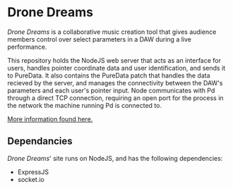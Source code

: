 # Drone Dreams

_Drone Dreams_ is a collaborative music creation tool that gives audience members control over select parameters in a DAW during a live performance.

This repository holds the NodeJS web server that acts as an interface for users, handles pointer coordinate data and user identification, and sends it to PureData. It also contains the PureData patch that handles the data recieved by the server, and manages the connectivity between the DAW's parameters and each user's pointer input. Node communicates with Pd through a direct TCP connection, requiring an open port for the process in the network the machine running Pd is connected to.

[More information found here.](http://v-os.ca/dronedreams)

## Dependancies

_Drone Dreams_' site runs on NodeJS, and has the following dependencies:
  - ExpressJS
  - socket.io